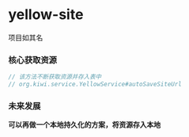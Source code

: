 # yellow-site
项目如其名

### 核心获取资源

```java
// 该方法不断获取资源并存入表中
// org.kiwi.service.YellowService#autoSaveSiteUrl
```

### 未来发展

**可以再做一个本地持久化的方案，将资源存入本地**
